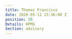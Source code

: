```yaml
---
title: Thomas Francisco
date: 2020-05-12 15:36:00 Z
position: 50
Details: KPMG
Section: advisory
---
```


